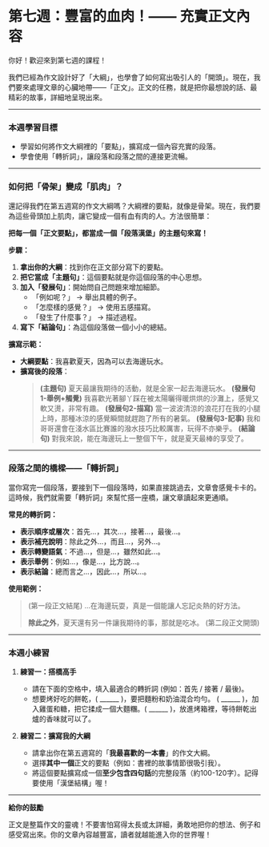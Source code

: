 # 第七週：豐富的血肉！—— 充實正文內容

你好！歡迎來到第七週的課程！

我們已經為作文設計好了「大綱」，也學會了如何寫出吸引人的「開頭」。現在，我們要來處理文章的心臟地帶——「正文」。正文的任務，就是把你最想說的話、最精彩的故事，詳細地呈現出來。

---

### **本週學習目標**

*   學習如何將作文大綱裡的「要點」，擴寫成一個內容充實的段落。
*   學會使用「轉折詞」，讓段落和段落之間的連接更流暢。

---

### **如何把「骨架」變成「肌肉」？**

還記得我們在第五週寫的作文大綱嗎？大綱裡的要點，就像是骨架。現在，我們要為這些骨頭加上肌肉，讓它變成一個有血有肉的人。方法很簡單：

**把每一個「正文要點」，都當成一個「段落漢堡」的主題句來寫！**

**步驟：**
1.  **拿出你的大綱**：找到你在正文部分寫下的要點。
2.  **把它當成「主題句」**：這個要點就是你這個段落的中心思想。
3.  **加入「發展句」**：開始問自己問題來增加細節。
    *   「例如呢？」 -> 舉出具體的例子。
    *   「怎麼樣的感覺？」 -> 使用五感描寫。
    *   「發生了什麼事？」 -> 描述過程。
4.  **寫下「結論句」**：為這個段落做一個小小的總結。

**擴寫示範：**
*   **大綱要點**：我喜歡夏天，因為可以去海邊玩水。
*   **擴寫後的段落**：
    > **(主題句)** 夏天最讓我期待的活動，就是全家一起去海邊玩水。 **(發展句1-舉例+觸覺)** 我喜歡光著腳丫踩在被太陽曬得暖烘烘的沙灘上，感覺又軟又燙，非常有趣。 **(發展句2-描寫)** 當一波波清涼的浪花打在我的小腿上時，那種冰涼的感覺瞬間就趕跑了所有的暑氣。 **(發展句3-記事)** 我和哥哥還會在淺水區比賽誰的潑水技巧比較厲害，玩得不亦樂乎。 **(結論句)** 對我來說，能在海邊玩上一整個下午，就是夏天最棒的享受了。

---

### **段落之間的橋樑——「轉折詞」**

當你寫完一個段落，要接到下一個段落時，如果直接跳過去，文章會感覺卡卡的。這時候，我們就需要「轉折詞」來幫忙搭一座橋，讓文章讀起來更通順。

**常見的轉折詞：**
*   **表示順序或層次**：首先...，其次...，接著...，最後...。
*   **表示補充說明**：除此之外...，而且...，另外...。
*   **表示轉變語氣**：不過...，但是...，雖然如此...。
*   **表示舉例**：例如...，像是...，比方說...。
*   **表示結論**：總而言之...，因此...，所以...。

**使用範例：**
> (第一段正文結尾) ...在海邊玩耍，真是一個能讓人忘記炎熱的好方法。
>
> **除此之外**，夏天還有另一件讓我期待的事，那就是吃冰。
> (第二段正文開頭)

---

### **本週小練習**

1.  **練習一：搭橋高手**
    *   請在下面的空格中，填入最適合的轉折詞 (例如：首先 / 接著 / 最後)。
    *   想要烤好吃的餅乾，( ______ )，要把麵粉和奶油混合均勻。 ( ______ )，加入雞蛋和糖，把它揉成一個大麵糰。( ______ )，放進烤箱裡，等待餅乾出爐的香味就可以了。

2.  **練習二：擴寫我的大綱**
    *   請拿出你在第五週寫的「**我最喜歡的一本書**」的作文大綱。
    *   選擇**其中一個**正文的要點（例如：書裡的故事情節很吸引我）。
    *   將這個要點擴寫成一個**至少包含四句話**的完整段落（約100-120字）。記得要使用「漢堡結構」喔！

---

**給你的鼓勵**

正文是整篇作文的靈魂！不要害怕寫得太長或太詳細，勇敢地把你的想法、例子和感受寫出來。你的文章內容越豐富，讀者就越能進入你的世界喔！
